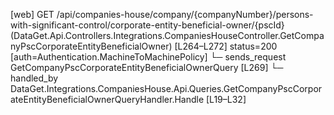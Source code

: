 [web] GET /api/companies-house/company/{companyNumber}/persons-with-significant-control/corporate-entity-beneficial-owner/{pscId}  (DataGet.Api.Controllers.Integrations.CompaniesHouseController.GetCompanyPscCorporateEntityBeneficialOwner)  [L264–L272] status=200 [auth=Authentication.MachineToMachinePolicy]
  └─ sends_request GetCompanyPscCorporateEntityBeneficialOwnerQuery [L269]
    └─ handled_by DataGet.Integrations.CompaniesHouse.Api.Queries.GetCompanyPscCorporateEntityBeneficialOwnerQueryHandler.Handle [L19–L32]

